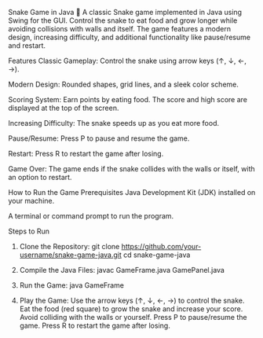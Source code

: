 Snake Game in Java 🐍
   A classic Snake game implemented in Java using Swing for the GUI. Control the snake to eat food and grow longer while avoiding collisions with walls and itself.    The game features a modern design, increasing difficulty, and additional functionality like pause/resume and restart.



Features
Classic Gameplay: Control the snake using arrow keys (↑, ↓, ←, →).

Modern Design: Rounded shapes, grid lines, and a sleek color scheme.

Scoring System: Earn points by eating food. The score and high score are displayed at the top of the screen.

Increasing Difficulty: The snake speeds up as you eat more food.

Pause/Resume: Press P to pause and resume the game.

Restart: Press R to restart the game after losing.

Game Over: The game ends if the snake collides with the walls or itself, with an option to restart.

How to Run the Game
Prerequisites
Java Development Kit (JDK) installed on your machine.

A terminal or command prompt to run the program.

Steps to Run

1. Clone the Repository:
   git clone https://github.com/your-username/snake-game-java.git
   cd snake-game-java
   
2. Compile the Java Files:
   javac GameFrame.java GamePanel.java
   
3. Run the Game:
   java GameFrame
   
4. Play the Game:
   Use the arrow keys (↑, ↓, ←, →) to control the snake.
   Eat the food (red square) to grow the snake and increase your score.
   Avoid colliding with the walls or yourself.
   Press P to pause/resume the game.
   Press R to restart the game after losing.

